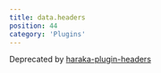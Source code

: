 ```yaml
---
title: data.headers
position: 44
category: 'Plugins'
---
```


Deprecated by [haraka-plugin-headers](https://github.com/haraka/haraka-plugin-headers/)